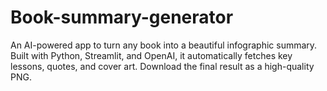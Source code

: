 # Book-summary-generator
An AI-powered app to turn any book into a beautiful infographic summary. Built with Python, Streamlit, and OpenAI, it automatically fetches key lessons, quotes, and cover art. Download the final result as a high-quality PNG.
